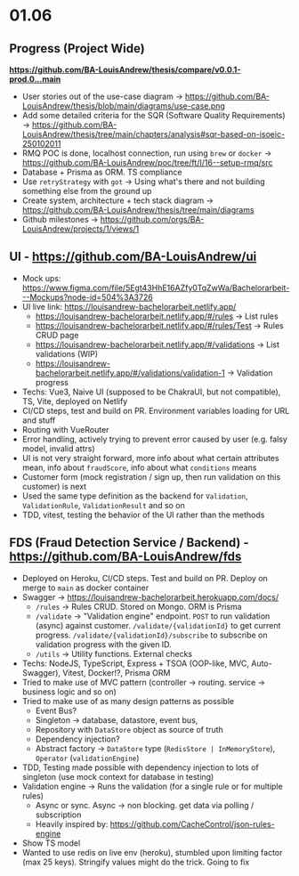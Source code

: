 # 01.06

## Progress (Project Wide)
**https://github.com/BA-LouisAndrew/thesis/compare/v0.0.1-prod.0...main**
- User stories out of the use-case diagram -> https://github.com/BA-LouisAndrew/thesis/blob/main/diagrams/use-case.png
- Add some detailed criteria for the SQR (Software Quality Requirements) -> https://github.com/BA-LouisAndrew/thesis/tree/main/chapters/analysis#sqr-based-on-isoeic-250102011
- RMQ POC is done, localhost connection, run using `brew` or `docker` -> https://github.com/BA-LouisAndrew/poc/tree/ft/I/16--setup-rmq/src
- Database + Prisma as ORM. TS compliance
- Use `retryStrategy` with `got` -> Using what's there and not building something else from the ground up
- Create system, architecture + tech stack diagram -> https://github.com/BA-LouisAndrew/thesis/tree/main/diagrams
- Github milestones -> https://github.com/orgs/BA-LouisAndrew/projects/1/views/1

## UI - https://github.com/BA-LouisAndrew/ui
- Mock ups: https://www.figma.com/file/5Egt43HhE16AZfy0TqZwWa/Bachelorarbeit---Mockups?node-id=504%3A3726
- UI live link: https://louisandrew-bachelorarbeit.netlify.app/
  - https://louisandrew-bachelorarbeit.netlify.app/#/rules -> List rules
  - https://louisandrew-bachelorarbeit.netlify.app/#/rules/Test -> Rules CRUD page
  - https://louisandrew-bachelorarbeit.netlify.app/#/validations -> List validations (WIP)
  - https://louisandrew-bachelorarbeit.netlify.app/#/validations/validation-1 -> Validation progress
- Techs: Vue3, Naive UI (supposed to be ChakraUI, but not compatible), TS, Vite, deployed on Netlify
- CI/CD steps, test and build on PR. Environment variables loading for URL and stuff
- Routing with VueRouter
- Error handling, actively trying to prevent error caused by user (e.g. falsy model, invalid attrs)
- UI is not very straight forward, more info about what certain attributes mean, info about `fraudScore`, info about what `conditions` means
- Customer form (mock registration / sign up, then run validation on this customer) is next
- Used the same type definition as the backend for `Validation`, `ValidationRule`, `ValidationResult` and so on
- TDD, vitest, testing the behavior of the UI rather than the methods

## FDS (Fraud Detection Service / Backend) - https://github.com/BA-LouisAndrew/fds
- Deployed on Heroku, CI/CD steps. Test and build on PR. Deploy on merge to `main` as docker container
- Swagger -> https://louisandrew-bachelorarbeit.herokuapp.com/docs/
  - `/rules` -> Rules CRUD. Stored on Mongo. ORM is Prisma
  - `/validate` -> "Validation engine" endpoint. `POST` to run validation (async) against customer. `/validate/{validationId}` to get current progress. `/validate/{validationId}/subscribe` to subscribe on validation progress with the given ID.
  - `/utils` -> Utility functions. External checks
- Techs: NodeJS, TypeScript, Express + TSOA (OOP-like, MVC, Auto-Swagger), Vitest, Docker!?, Prisma ORM
- Tried to make use of MVC pattern (controller -> routing. service -> business logic and so on)
- Tried to make use of as many design patterns as possible
  - Event Bus?
  - Singleton -> database, datastore, event bus, 
  - Repository with `DataStore` object as source of truth
  - Dependency injection?
  - Abstract factory -> `DataStore` type (`RedisStore | InMemoryStore`), `Operator` (`validationEngine`)
- TDD, Testing made possible with dependency injection to lots of singleton (use mock context for database in testing)
- Validation engine -> Runs the validation (for a single rule or for multiple rules)
  - Async or sync. Async -> non blocking. get data via polling / subscription 
  - Heavily inspired by: https://github.com/CacheControl/json-rules-engine 
- Show TS model
- Wanted to use redis on live env (heroku), stumbled upon limiting factor (max 25 keys). Stringify values might do the trick. Going to fix
